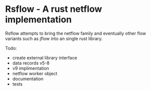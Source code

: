 # Rsflow - A rust netflow implementation

Rsflow attempts to bring the netflow family and eventually  other flow variants such as jflow into an single rust library.

Todo:
* create external library interface
* data records v5-8
* v9 implimentation
* netflow worker object
* documentation
* tests
